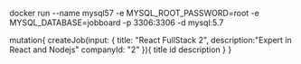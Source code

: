 docker run --name mysql57 -e MYSQL_ROOT_PASSWORD=root -e MYSQL_DATABASE=jobboard -p 3306:3306 -d mysql:5.7

mutation{
createJob(input:
{
title: "React FullStack 2",
description:"Expert in React and Nodejs"
companyId: "2"
}){
title
id
description
}
}
